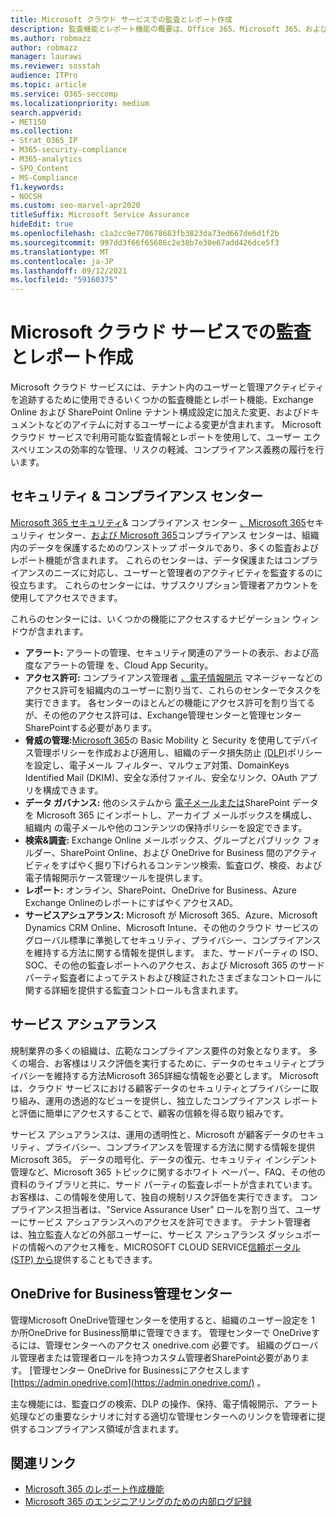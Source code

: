 ```yaml
---
title: Microsoft クラウド サービスでの監査とレポート作成
description: 監査機能とレポート機能の概要は、Office 365、Microsoft 365、およびサービス アシュアランス内にあります。
ms.author: robmazz
author: robmazz
manager: laurawi
ms.reviewer: sosstah
audience: ITPro
ms.topic: article
ms.service: O365-seccomp
ms.localizationpriority: medium
search.appverid:
- MET150
ms.collection:
- Strat_O365_IP
- M365-security-compliance
- M365-analytics
- SPO_Content
- MS-Compliance
f1.keywords:
- NOCSH
ms.custom: seo-marvel-apr2020
titleSuffix: Microsoft Service Assurance
hideEdit: true
ms.openlocfilehash: c1a2cc9e770678683fb3823da73ed667de6d1f2b
ms.sourcegitcommit: 997dd3f66f65686c2e38b7e30e67add426dce5f3
ms.translationtype: MT
ms.contentlocale: ja-JP
ms.lasthandoff: 09/12/2021
ms.locfileid: "59160375"
---
```

# <a name="auditing-and-reporting-in-microsoft-cloud-services"></a>Microsoft クラウド サービスでの監査とレポート作成

Microsoft クラウド サービスには、テナント内のユーザーと管理アクティビティを追跡するために使用できるいくつかの監査機能とレポート機能、Exchange Online および SharePoint Online テナント構成設定に加えた変更、およびドキュメントなどのアイテムに対するユーザーによる変更が含まれます。 Microsoft クラウド サービスで利用可能な監査情報とレポートを使用して、ユーザー エクスペリエンスの効率的な管理、リスクの軽減、コンプライアンス義務の履行を行います。

## <a name="security--compliance-centers"></a>セキュリティ & コンプライアンス センター

[Microsoft 365 セキュリティ](https://protection.office.com)& コンプライアンス センター [、Microsoft 365](https://security.microsoft.com)セキュリティ センター、[および Microsoft 365](https://compliance.microsoft.com)コンプライアンス センターは、組織内のデータを保護するためのワンストップ ポータルであり、多くの監査およびレポート機能が含まれます。 これらのセンターは、データ保護またはコンプライアンスのニーズに対応し、ユーザーと管理者のアクティビティを監査するのに役立ちます。 これらのセンターには、サブスクリプション管理者アカウントを使用してアクセスできます。

これらのセンターには、いくつかの機能にアクセスするナビゲーション ウィンドウが含まれます。

- **アラート:** アラートの管理、セキュリティ関連のアラートの表示、および高度なアラートの管理 [](/cloud-app-security/what-is-cloud-app-security)を、Cloud App Security。
- **アクセス許可:** コンプライアンス管理者 [、電子情報開示](/microsoft-365/security/office-365-security/grant-access-to-the-security-and-compliance-center) マネージャーなどのアクセス許可を組織内のユーザーに割り当て、これらのセンターでタスクを実行できます。 各センターのほとんどの機能にアクセス許可を割り当てるが、その他のアクセス許可は、Exchange管理センターと管理センター SharePointする必要があります。
- **脅威の管理:**[Microsoft 365](https://support.microsoft.com/office/overview-of-basic-mobility-and-security-for-microsoft-365-faa7d8e5-645d-4d59-839c-c8d4c1869e4a)の Basic Mobility と Security を使用してデバイス管理ポリシーを作成および適用し、組織のデータ損失防止 [(DLP)](/microsoft-365/compliance/data-loss-prevention-policies)ポリシーを設定し、電子メール フィルター、マルウェア対策、DomainKeys Identified Mail (DKIM)、安全な添付ファイル、安全なリンク、OAuth アプリを構成できます。
- **データ ガバナンス:** 他のシステムから [電子メールまたは](https://support.office.com/article/Import-PST-files-or-SharePoint-data-to-Office-365-ba688e0a-0fcb-4bd7-8e57-2b669564ea84)SharePoint データを Microsoft 365 にインポートし、アーカイブ [](https://support.office.com/article/Enable-archive-mailboxes-in-the-Office-365-Security-Compliance-Center-268a109e-7843-405b-bb3d-b9393b2342ce)メールボックスを構成し、組織内 [](/microsoft-365/compliance/retention-policies)の電子メールや他のコンテンツの保持ポリシーを設定できます。
- **検索&調査:** Exchange Online [](https://support.office.com/article/Run-a-Content-Search-in-the-Office-365-Security-Compliance-Center-61852fd9-fe8a-4880-a339-cb19ed3bff4a)メールボックス、[](https://support.office.com/article/Search-the-audit-log-in-the-Office-365-Security-Compliance-Center-0d4d0f35-390b-4518-800e-0c7ec95e946c)グループとパブリック フォルダー、SharePoint Online、および OneDrive for Business 間のアクティビティをすばやく掘り下げられるコンテンツ検索、監査ログ、検疫、および電子情報開示ケース管理ツールを提供します。 [](https://support.office.com/article/Manage-eDiscovery-cases-in-the-Office-365-Security-Compliance-Center-edea80d6-20a7-40fb-b8c4-5e8c8395f6da)
- **レポート:** オンライン、SharePoint、OneDrive for Business、Azure Exchange OnlineのレポートにすばやくアクセスAD。 [](https://support.office.com/article/Reports-in-the-Office-365-Security-Compliance-Center-7acd33ce-1ec8-49fb-b625-43bac7b58c5a)
- **サービスアシュアランス:** Microsoft が Microsoft 365、Azure、Microsoft Dynamics CRM Online、Microsoft Intune、その他のクラウド サービスのグローバル標準に準拠してセキュリティ、プライバシー、コンプライアンスを維持する方法に関する情報を提供します。 また、サードパーティの ISO、SOC、その他の監査レポートへのアクセス、および Microsoft 365 のサード パーティ監査者によってテストおよび検証されたさまざまなコントロールに関する詳細を提供する監査コントロールも含まれます。

## <a name="service-assurance"></a>サービス アシュアランス

規制業界の多くの組織は、広範なコンプライアンス要件の対象となります。 多くの場合、お客様はリスク評価を実行するために、データのセキュリティとプライバシーを維持する方法Microsoft 365詳細な情報を必要とします。 Microsoft は、クラウド サービスにおける顧客データのセキュリティとプライバシーに取り組み、運用の透過的なビューを提供し、独立したコンプライアンス レポートと評価に簡単にアクセスすることで、顧客の信頼を得る取り組みです。

サービス アシュアランスは、運用の透明性と、Microsoft が顧客データのセキュリティ、プライバシー、コンプライアンスを管理する方法に関する情報を提供Microsoft 365。 データの暗号化、データの復元、セキュリティ インシデント管理など、Microsoft 365 トピックに関するホワイト ペーパー、FAQ、その他の資料のライブラリと共に、サード パーティの監査レポートが含まれています。 お客様は、この情報を使用して、独自の規制リスク評価を実行できます。 コンプライアンス担当者は、"Service Assurance User" ロールを割り当て、ユーザーにサービス アシュアランスへのアクセスを許可できます。 テナント管理者は、独立監査人などの外部ユーザーに、サービス アシュアランス ダッシュボードの情報へのアクセス権を、MICROSOFT CLOUD SERVICE[信頼ポータル (STP) から](https://aka.ms/STP)提供することもできます。

## <a name="onedrive-for-business-admin-center"></a>OneDrive for Business管理センター

管理Microsoft OneDrive管理センターを使用すると、組織のユーザー設定を 1 か所OneDrive for Business簡単に管理できます。 管理センターで OneDriveするには、管理センターへのアクセス onedrive.com 必要です。 組織のグローバル管理者または管理者ロールを持つカスタム管理者SharePoint必要があります。 [管理センター OneDrive for Businessにアクセスします [https://admin.onedrive.com](https://admin.onedrive.com/) 。

主な機能には、監査ログの検索、DLP の操作、保持、電子情報開示、アラート処理などの重要なシナリオに対する適切な管理センターへのリンクを管理者に提供するコンプライアンス領域が含まれます。

## <a name="related-links"></a>関連リンク

- [Microsoft 365 のレポート作成機能](assurance-reporting-features.md)
- [Microsoft 365 のエンジニアリングのための内部ログ記録](assurance-internal-logging.md)
